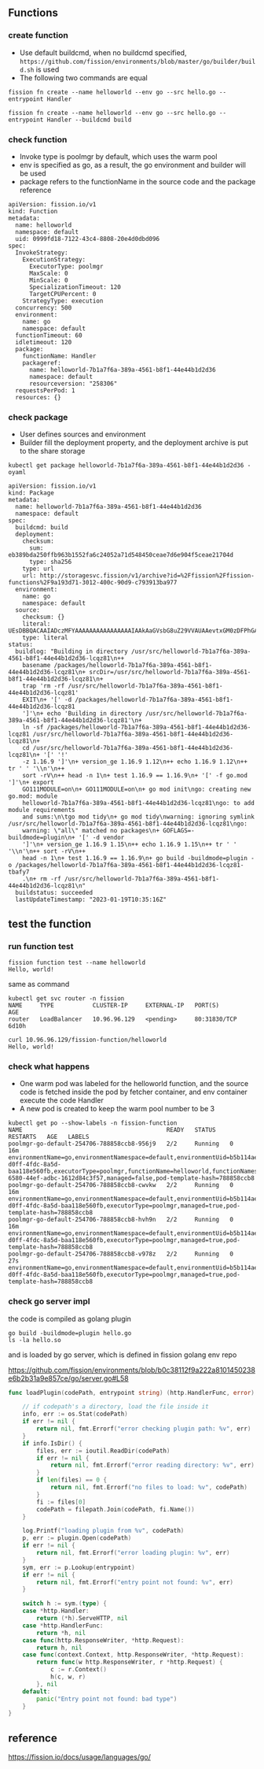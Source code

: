 ## Functions
### create function
- Use default buildcmd, when no buildcmd specified,  `https://github.com/fission/environments/blob/master/go/builder/build.sh` is used
- The following two commands are equal
```
fission fn create --name helloworld --env go --src hello.go --entrypoint Handler
```
```
fission fn create --name helloworld --env go --src hello.go --entrypoint Handler --buildcmd build
```
### check function
- Invoke type is poolmgr by default, which uses the warm pool
- env is specified as go, as a result, the go environment and builder will be used
- package refers to the functionName in the source code and the package reference
```
apiVersion: fission.io/v1
kind: Function
metadata:
  name: helloworld
  namespace: default
  uid: 0999fd18-7122-43c4-8808-20e4d0dbd096
spec:
  InvokeStrategy:
    ExecutionStrategy:
      ExecutorType: poolmgr
      MaxScale: 0
      MinScale: 0
      SpecializationTimeout: 120
      TargetCPUPercent: 0
    StrategyType: execution
  concurrency: 500
  environment:
    name: go
    namespace: default
  functionTimeout: 60
  idletimeout: 120
  package:
    functionName: Handler
    packageref:
      name: helloworld-7b1a7f6a-389a-4561-b8f1-44e44b1d2d36
      namespace: default
      resourceversion: "258306"
  requestsPerPod: 1
  resources: {}
```
### check package
- User defines sources and environment
- Builder fill the deployment property, and the deployment archive is put to the share storage
```
kubectl get package helloworld-7b1a7f6a-389a-4561-b8f1-44e44b1d2d36 -oyaml
```
```
apiVersion: fission.io/v1
kind: Package
metadata:
  name: helloworld-7b1a7f6a-389a-4561-b8f1-44e44b1d2d36
  namespace: default
spec:
  buildcmd: build
  deployment:
    checksum:
      sum: eb389bda250ffb963b1552fa6c24052a71d548450ceae7d6e904f5ceae21704d
      type: sha256
    type: url
    url: http://storagesvc.fission/v1/archive?id=%2Ffission%2Ffission-functions%2F9a193d71-3012-400c-90d9-c793913ba977
  environment:
    name: go
    namespace: default
  source:
    checksum: {}
    literal: UEsDBBQACAAIADczMFYAAAAAAAAAAAAAAAAIAAkAaGVsbG8uZ29VVAUAAevtxGM0zDFPhGAMh/GZfoq/TGAux27ifrOLgzogV6AR2te2hBDjdzcab32S31P64aOfGGsvSiRrMU80VNXK2c2ZpaaWqOtw6fW6sEMCOTNY0w8UE02M5shZAqNEiCnGTYcUUxo3HW6y2fH7Oz9xFNPgZ5dkP8Fx/98/N45s8UXVGhMeHlFfeFnshN18ud69ak3Vfv5zzcvb+5HcrDG1LX3TzwBQSwcI78wvz58AAADHAAAAUEsBAhQDFAAIAAgANzMwVu/ML8+fAAAAxwAAAAgACQAAAAAAAAAAAKSBAAAAAGhlbGxvLmdvVVQFAAHr7cRjUEsFBgAAAAABAAEAPwAAAN4AAAAAAA==
    type: literal
status:
  buildlog: "Building in directory /usr/src/helloworld-7b1a7f6a-389a-4561-b8f1-44e44b1d2d36-lcqz81\n++
    basename /packages/helloworld-7b1a7f6a-389a-4561-b8f1-44e44b1d2d36-lcqz81\n+ srcDir=/usr/src/helloworld-7b1a7f6a-389a-4561-b8f1-44e44b1d2d36-lcqz81\n+
    trap 'rm -rf /usr/src/helloworld-7b1a7f6a-389a-4561-b8f1-44e44b1d2d36-lcqz81'
    EXIT\n+ '[' -d /packages/helloworld-7b1a7f6a-389a-4561-b8f1-44e44b1d2d36-lcqz81
    ']'\n+ echo 'Building in directory /usr/src/helloworld-7b1a7f6a-389a-4561-b8f1-44e44b1d2d36-lcqz81'\n+
    ln -sf /packages/helloworld-7b1a7f6a-389a-4561-b8f1-44e44b1d2d36-lcqz81 /usr/src/helloworld-7b1a7f6a-389a-4561-b8f1-44e44b1d2d36-lcqz81\n+
    cd /usr/src/helloworld-7b1a7f6a-389a-4561-b8f1-44e44b1d2d36-lcqz81\n+ '[' '!'
    -z 1.16.9 ']'\n+ version_ge 1.16.9 1.12\n++ echo 1.16.9 1.12\n++ tr ' ' '\\n'\n++
    sort -rV\n++ head -n 1\n+ test 1.16.9 == 1.16.9\n+ '[' -f go.mod ']'\n+ export
    GO111MODULE=on\n+ GO111MODULE=on\n+ go mod init\ngo: creating new go.mod: module
    helloworld-7b1a7f6a-389a-4561-b8f1-44e44b1d2d36-lcqz81\ngo: to add module requirements
    and sums:\n\tgo mod tidy\n+ go mod tidy\nwarning: ignoring symlink /usr/src/helloworld-7b1a7f6a-389a-4561-b8f1-44e44b1d2d36-lcqz81\ngo:
    warning: \"all\" matched no packages\n+ GOFLAGS=-buildmode=plugin\n+ '[' -d vendor
    ']'\n+ version_ge 1.16.9 1.15\n++ echo 1.16.9 1.15\n++ tr ' ' '\\n'\n++ sort -rV\n++
    head -n 1\n+ test 1.16.9 == 1.16.9\n+ go build -buildmode=plugin -o /packages/helloworld-7b1a7f6a-389a-4561-b8f1-44e44b1d2d36-lcqz81-tbafy7
    .\n+ rm -rf /usr/src/helloworld-7b1a7f6a-389a-4561-b8f1-44e44b1d2d36-lcqz81\n"
  buildstatus: succeeded
  lastUpdateTimestamp: "2023-01-19T10:35:16Z"
```
## test the function
### run function test
```
fission function test --name helloworld
Hello, world!
```
same as command
```
kubectl get svc router -n fission
NAME     TYPE           CLUSTER-IP     EXTERNAL-IP   PORT(S)        AGE
router   LoadBalancer   10.96.96.129   <pending>     80:31830/TCP   6d10h

curl 10.96.96.129/fission-function/helloworld
Hello, world!
```

### check what happens
- One warm pod was labeled for the helloworld function, and the source code is fetched inside the pod by fetcher container, and env container execute the code Handler 
- A new pod is created to keep the warm pool number to be 3 
```
kubectl get po --show-labels -n fission-function
NAME                                         READY   STATUS    RESTARTS   AGE   LABELS
poolmgr-go-default-254706-788858ccb8-956j9   2/2     Running   0          16m   environmentName=go,environmentNamespace=default,environmentUid=b5b114ae-d0ff-4fdc-8a5d-baa118e560fb,executorType=poolmgr,functionName=helloworld,functionNamespace=default,functionUid=fcdc0928-6580-44ef-adbc-1612d84c3f57,managed=false,pod-template-hash=788858ccb8
poolmgr-go-default-254706-788858ccb8-cwvkw   2/2     Running   0          16m   environmentName=go,environmentNamespace=default,environmentUid=b5b114ae-d0ff-4fdc-8a5d-baa118e560fb,executorType=poolmgr,managed=true,pod-template-hash=788858ccb8
poolmgr-go-default-254706-788858ccb8-hvh9n   2/2     Running   0          16m   environmentName=go,environmentNamespace=default,environmentUid=b5b114ae-d0ff-4fdc-8a5d-baa118e560fb,executorType=poolmgr,managed=true,pod-template-hash=788858ccb8
poolmgr-go-default-254706-788858ccb8-v978z   2/2     Running   0          27s   environmentName=go,environmentNamespace=default,environmentUid=b5b114ae-d0ff-4fdc-8a5d-baa118e560fb,executorType=poolmgr,managed=true,pod-template-hash=788858ccb8
```
### check go server impl
the code is compiled as golang plugin

```
go build -buildmode=plugin hello.go
ls -la hello.so
```
and is loaded by go server, which is defined in fission golang env repo

https://github.com/fission/environments/blob/b0c38112f9a222a8101450238e6b2b31a9e857ce/go/server.go#L58


```go
func loadPlugin(codePath, entrypoint string) (http.HandlerFunc, error) {

	// if codepath's a directory, load the file inside it
	info, err := os.Stat(codePath)
	if err != nil {
		return nil, fmt.Errorf("error checking plugin path: %v", err)
	}
	if info.IsDir() {
		files, err := ioutil.ReadDir(codePath)
		if err != nil {
			return nil, fmt.Errorf("error reading directory: %v", err)
		}
		if len(files) == 0 {
			return nil, fmt.Errorf("no files to load: %v", codePath)
		}
		fi := files[0]
		codePath = filepath.Join(codePath, fi.Name())
	}

	log.Printf("loading plugin from %v", codePath)
	p, err := plugin.Open(codePath)
	if err != nil {
		return nil, fmt.Errorf("error loading plugin: %v", err)
	}
	sym, err := p.Lookup(entrypoint)
	if err != nil {
		return nil, fmt.Errorf("entry point not found: %v", err)
	}

	switch h := sym.(type) {
	case *http.Handler:
		return (*h).ServeHTTP, nil
	case *http.HandlerFunc:
		return *h, nil
	case func(http.ResponseWriter, *http.Request):
		return h, nil
	case func(context.Context, http.ResponseWriter, *http.Request):
		return func(w http.ResponseWriter, r *http.Request) {
			c := r.Context()
			h(c, w, r)
		}, nil
	default:
		panic("Entry point not found: bad type")
	}
}
```

## reference

https://fission.io/docs/usage/languages/go/